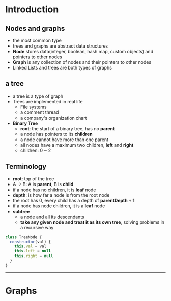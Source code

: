 # Introduction

## Nodes and graphs

- the most common type
- trees and graphs are abstract data structures
- **Node** stores data(integer, boolean, hash map, custom objects) and pointers to other nodes
- **Graph** is any collection of nodes and their pointers to other nodes
- Linked Lists and trees are both types of graphs

## a tree

- a tree is a type of graph
- Trees are implemented in real life
  - File systems
  - a comment thread
  - a company's organization chart
- **Binary Tree**
  - **root**: the start of a binary tree, has no **parent**
  - a node has pointers to its **children**
  - a node cannot have more than one parent
  - all nodes have a maximum two children, **left** and **right**
  - children: 0 ~ 2

## Terminology

- **root**: top of the tree
- A -> B: A is **parent**, B is **child**
- if a node has no children, it is **leaf** node
- **depth**: is how far a node is from the root node
- the root has 0, every child has a depth of **parentDepth + 1**
- if a node has node children, it is a **leaf** node
- **subtree**
  - a node and all its descendants
  - **take any given node and treat it as its own tree**, solving problems in a recursive way

```js
class TreeNode {
  constructor(val) {
    this.val = val
    this.left = null
    this.right = null
  }
}
```

---

# Graphs
